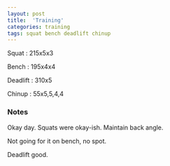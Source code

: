```yaml
---
layout: post
title:  'Training'
categories: training
tags: squat bench deadlift chinup
---
```


Squat       :   215x5x3

Bench       :   195x4x4

Deadlift    :   310x5

Chinup      :   55x5,5,4,4

### Notes

Okay day. Squats were okay-ish. Maintain back angle.

Not going for it on bench, no spot.

Deadlift good.
